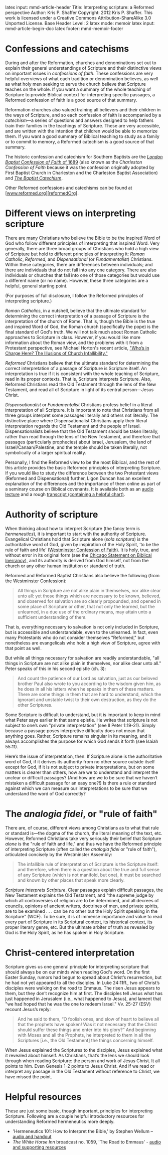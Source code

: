 latex input:	mmd-article-header
Title:	Interpreting scripture: a Reformed perspective
Author:	Kris P. Shaffer
Copyright:	2012 Kris P. Shaffer. This work is licensed under a Creative Commons Attribution-ShareAlike 3.0 Unported License.
Base Header Level:	2
latex mode:	memoir
latex input:	mmd-article-begin-doc
latex footer:	mmd-memoir-footer


# Confessions and catechisms #

During and after the Reformation, churches and denominations set out to explain their general understandings of Scripture and their distinctive views on important issues in *confessions of faith*. These confessions are very helpful overviews of what each tradition or denomination believes, as well as what holy men seeking to serve the church believe that Scripture teaches on the whole. If you want a summary of the whole teaching of Scripture to provide Biblical context for interpreting specific passages, a Reformed confession of faith is a good source of that summary.

Reformation churches also valued training all believers and their children in the ways of Scripture, and so each confession of faith is accompanied by a *catechism*—a series of questions and answers designed to help fathers train their families in the teachings of Scripture. These are very accessible, and are written with the intention that children would be able to memorize them. If you want a good summary of Biblical teaching to study as a family or to commit to memory, a Reformed catechism is a good source of that summary.

The historic confession and catechism for Southern Baptists are the [*London Baptist Confession of Faith* of 1689][LondonConfession] (also known as the *Charleston Confession of Faith* because it was the confession originally adopted by First Baptist Church in Charleston and the Charleston Baptist Association) and [*The Baptist Catechism*][BaptistCatechism].

Other Reformed confessions and catechisms can be found at [www.reformed.org][reformedOrg].


# Different views on interpreting scripture #

There are many Christians who believe the Bible to be the inspired Word of God who follow different principles of interpreting that inspired Word. Very generally, there are three broad groups of Christians who hold a high view of Scripture but hold to different principles of interpreting it: *Roman Catholic*, *Reformed*, and *Dispensational* (or *Fundamentalist*) Christians. Within these categories, there are differences between individuals; and there are individuals that do not fall into any one category. There are also individuals or churches that fall into one of those categories but would use a different name (or no name). However, these three categories are a helpful, general starting point.

(For purposes of full disclosure, I follow the Reformed principles of interpreting scripture.)

*Roman Catholics*, in a nutshell, believe that the ultimate standard for determining the correct interpretation of a passage of Scripture is the interpretation of the church of Rome. That is, though the Bible is the true and inspired Word of God, the Roman church (specifically the pope) is the final standard of God's truth. We will not talk much about Roman Catholic approaches to Scripture in class. However, if you would like more information about the Roman view, and the problems with it from a Protestant perspective, see Michael Horton's recent article, ["Who’s in Charge Here? The Illusions of Church Infallibility."][Horton]

*Reformed* Christians believe that the ultimate standard for determining the correct interpretation of a passage of Scripture is Scripture itself. An interpretation is true if it is consistent with the whole teaching of Scripture, read in its proper contexts. That is, Scripture interprets Scripture. Also, Reformed Christians read the Old Testament through the lens of the New Testament, and read all of Scripture in light of its central person—Jesus Christ.

*Dispensationalist* or *Fundamentalist* Christians profess belief in a literal interpretation of all Scripture. It is important to note that Christians from all three groups interpret some passages literally and others not literally. The distinctive place where Dispensationalist Christians apply their literal interpretation regards the Old Testament and the people of Israel. Dispensationalists believe that the Old Testament should be taken literally, rather than read through the lens of the New Testament, and therefore that passages (particularly prophecies) about Israel, Jerusalem, the land of Israel/Canaan/Palestine, and the temple should be taken literally, not symbolically of a larger spiritual reality.

Personally, I find the Reformed view to be the most Biblical, and the rest of this article provides the basic Reformed principles of interpreting Scripture. If you would like to study the difference between the two Protestant views (Reformed and Dispensational) further, Ligon Duncan has an excellent explanation of the differences and the importance of them online as part of a seminary course on Biblical covenants. It is available both as an [audio lecture][DuncanAudio] and a rough [transcript (containing a helpful chart)][DuncanText].

# Authority of scripture #

When thinking about how to interpret Scripture (the fancy term is *hermeneutics*), it is important to start with the authority of Scripture. Evangelical Christians hold that Scripture alone (*sola scriptura*) is the authoritative word of God, given by inspiration of the Holy Spirit, ‘to be the rule of faith and life’ ([Westminster Confession of Faith][WCF]). It is holy, true, and without error in its original form (see the [Chicago Statement on Biblical Inerrancy][ChicagoStatement]), and its authority is derived from God himself, not from the church or any other human institution or standard of truth.

Reformed and Reformed Baptist Christians also believe the following (from the Westminster Confession):

> All things in Scripture are not alike plain in themselves, nor alike clear unto all: yet those things which are necessary to be known, believed, and observed for salvation are so clearly propounded, and opened in some place of Scripture or other, that not only the learned, but the unlearned, in a due use of the ordinary means, may attain unto a sufficient understanding of them.

That is, everything necessary to salvation is not only included in Scripture, but is accessible and understandable, even to the unlearned. In fact, even many Protestants who do not consider themselves "Reformed," but nonetheless are evangelicals who hold a high view of Scripture, agree with that point as well.

But while all things necessary for salvation are readily understandable, "all things in Scripture are not alike plain in themselves, nor alike clear unto all." Peter speaks of this in his second epistle (ch. 3):

> And count the patience of our Lord as salvation, just as our beloved brother Paul also wrote to you according to the wisdom given him, as he does in all his letters when he speaks in them of these matters. There are some things in them that are hard to understand, which the ignorant and unstable twist to their own destruction, as they do the other Scriptures.

Some Scripture is difficult to understand, but it is important to keep in mind what Peter says earlier in that same epistle. He writes that scripture is not subject to one’s own "private interpretation" (see II Peter 1:19-21). Simply because a passage poses interpretive difficulty does not mean that anything goes. Rather, Scripture remains singular in its meaning, and it always accomplishes the purpose for which God sends it forth (see Isaiah 55:11).

Here’s the issue of interpretation, then: If Scripture alone is the authoritative word of God, if it derives its authority from no other source outside itself except for God, if it is not subject to private interpretations, but on some matters is clearer than others, how are we to understand and interpret the unclear or difficult passages? (And how are we to be sure that we haven’t mistaken a difficult passage for an easy one?!) Is there a rule or standard against which we can measure our interpretations to be sure that we understand the word of God correctly?

# The *analogia fidei*, or "rule of faith" #

There are, of course, different views among Christians as to what that rule or standard is—the dogma of the church, the literal meaning of the text, etc. However, Reformed Christians take very seriously their belief that Scripture *alone* is the "rule of faith and life," and thus we have the Reformed principle of interpreting Scripture (often called the *analogia fidei* or "rule of faith"), articulated concisely by the Westminster Assembly:

> The infallible rule of interpretation of Scripture is the Scripture itself: and therefore, when there is a question about the true and full sense of any Scripture (which is not manifold, but one), it must be searched and known by other places that speak more clearly.

*Scripture interprets Scripture*. Clear passages explain difficult passages, the New Testament explains the Old Testament, and "the supreme judge by which all controversies of religion are to be determined, and all decrees of councils, opinions of ancient writers, doctrines of men, and private spirits, are to be examined . . . can be no other but the Holy Spirit speaking in the Scripture" (WCF). To be sure, it is of immense importance and value to read every part of Scripture in its Scriptural context, its historical context, its proper literary genre, etc. But the ultimate arbiter of truth as revealed by God is the Holy Spirit, as he has spoken in Holy Scripture.

# Christ-centered interpretation #

Scripture gives us one general principle for interpreting scripture that should always be on our minds when reading God's word. On the first Easter Sunday, rumors had begun to spread about Christ’s resurrection, but he had not yet appeared to all the disciples. In Luke 24:11ff., two of Christ’s disciples were walking on the road to Emmaus. The risen Jesus appears to them, but they don’t recognize him at first. The disciples tell Jesus what has just happened in Jerusalem (i.e., what happened to Jesus), and lament that "we had hoped that he was the one to redeem Israel." Vv. 25-27 (ESV) recount Jesus’s reply:

> And he said to them, “O foolish ones, and slow of heart to believe all that the prophets have spoken! Was it not necessary that the Christ should suffer these things and enter into his glory?” And beginning with Moses and all the Prophets, he interpreted to them in all the Scriptures [i.e., the Old Testament] the things concerning himself.

When Jesus explained the Scriptures to the disciples, Jesus explained what it revealed about himself. As Christians, that’s the lens we should look through when reading Scripture: the person and work of Jesus Christ. It all points to him. Even Genesis 1-2 points to Jesus Christ. And if we read or interpret any passage in the Old Testament without reference to Christ, we have missed the point.

# Helpful resources #

These are just some basic, though important, principles for interpreting Scripture. Following are a couple helpful introductory resources for understanding Reformed hermeneutics more deeply.

* 'Hermeneutics 101: How to Interpret the Bible,' by Stephen Wellum – [audio and handout][Wellum]
* *The White Horse Inn* broadcast no. 1059, 'The Road to Emmaus' - [audio and supporting resources][WHI-Emmaus]

[WCF]: http://www.reformed.org/documents/wcf_with_proofs/index.html
[ChicagoStatement]: http://www.bible-researcher.com/chicago1.html
[Wellum]: http://www.sermonaudio.com/sermoninfo.asp?SID=323101931530
[WHI-Emmaus]: http://www.whitehorseinn.org/blog/2011/07/24/whi-1059-the-road-to-emmaus/
[Wellum]: http://www.sermonaudio.com/sermoninfo.asp?SID=323101931530
[WHI-Emmaus]: http://www.whitehorseinn.org/blog/2011/07/24/whi-1059-the-road-to-emmaus/
[LondonConfession]: http://www.founders.org/library/bcf/confession.html
[BaptistCatechism]: http://www.founders.org/library/pcat.html
[reformedOrg]: http://www.reformed.org/documents/index.html
[Horton]: http://www.whitehorseinn.org/blog/2012/06/13/whos-in-charge-here-the-illusions-of-church-infallibility/
[DuncanAudio]: http://www.fpcjackson.org/resources/apologetics/covenant%20theology%20&%20justification/ligons_covtheology/mp3/10.29.1998_Dr_Ligon_Duncan_Covenant_Theology_Lecture17_Dispensationalism_Evaluation.mp3
[DuncanText]: http://www.fpcjackson.org/resources/apologetics/covenant%20theology%20&%20justification/ligons_covtheology/09.htm

